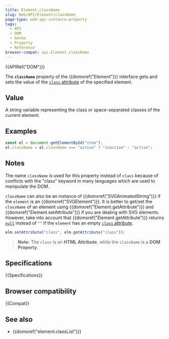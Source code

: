 ```yaml
---
title: Element.className
slug: Web/API/Element/className
page-type: web-api-instance-property
tags:
  - API
  - DOM
  - Gecko
  - Property
  - Reference
browser-compat: api.Element.className
---
```


{{APIRef("DOM")}}

The **`className`** property of the
{{domxref("Element")}} interface gets and sets the value of the [`class` attribute](/en-US/docs/Web/HTML/Global_attributes/class)
of the specified element.

## Value

A string variable representing the class or space-separated classes of the current element.

## Examples

```js
const el = document.getElementById("item");
el.className = el.className === "active" ? "inactive" : "active";
```

## Notes

The name `className` is used for this property instead of `class`
because of conflicts with the "class" keyword in many languages which are used to
manipulate the DOM.

`className` can also be an instance of {{domxref("SVGAnimatedString")}} if
the `element` is an {{domxref("SVGElement")}}. It is better to get/set the
`className` of an element using {{domxref("Element.getAttribute")}} and
{{domxref("Element.setAttribute")}} if you are dealing with SVG elements. However, take
into account that {{domxref("Element.getAttribute")}} returns
[`null`](/en-US/docs/Web/JavaScript/Reference/Operators/null)
instead of `""` if the `element` has an empty [`class` attribute](/en-US/docs/Web/HTML/Global_attributes/class).

```js
elm.setAttribute("class", elm.getAttribute("class"));
```

> **Note:** The `class` is an **HTML Attribute**, while the
> `className` is a **DOM Property**.

## Specifications

{{Specifications}}

## Browser compatibility

{{Compat}}

## See also

- {{domxref("element.classList")}}
